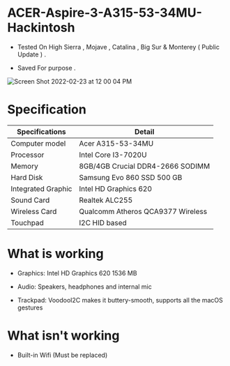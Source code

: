 # ACER-Aspire-3-A315-53-34MU-Hackintosh
* Tested On High Sierra , Mojave , Catalina , Big Sur & Monterey ( Public Update ) .

* Saved For purpose .

![Screen Shot 2022-02-23 at 12 00 04 PM](https://user-images.githubusercontent.com/42302310/155298625-70e13cda-3011-403a-951f-58295d1b57cd.png)


# Specification

| Specifications  | Detail |
| ------------- | ------------- |
| Computer model  | Acer A315-53-34MU  |
|  Processor | Intel Core I3-7020U  |
| Memory  | 8GB/4GB Crucial DDR4-2666 SODIMM  |
| Hard Disk  | Samsung Evo 860 SSD 500 GB  |
| Integrated Graphic | Intel HD Graphics 620 |
| Sound Card  | Realtek ALC255  |
| Wireless Card  | Qualcomm Atheros QCA9377 Wireless  |
| Touchpad  | I2C HID based  |

# What is working

* Graphics: Intel HD Graphics 620 1536 МB

* Audio: Speakers, headphones and internal mic

* Trackpad: VoodooI2C makes it buttery-smooth, supports all the macOS gestures

# What isn't working
* Built-in Wifi (Must be replaced)
